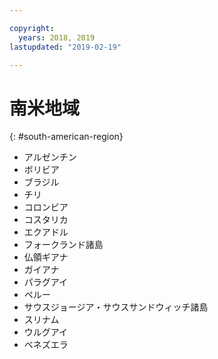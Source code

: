 ```yaml
---

copyright:
  years: 2018, 2019
lastupdated: "2019-02-19"

---
```



# 南米地域
{: #south-american-region}

* アルゼンチン
* ボリビア
* ブラジル
* チリ
* コロンビア
* コスタリカ
* エクアドル
* フォークランド諸島
* 仏領ギアナ
* ガイアナ
* パラグアイ
* ペルー
* サウスジョージア・サウスサンドウィッチ諸島
* スリナム
* ウルグアイ
* ベネズエラ
